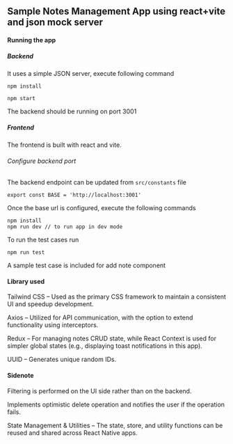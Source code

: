 ## Sample Notes Management App using react+vite and json mock server

#### Running the app
##### Backend
It uses a simple 
JSON server, execute following command 

```
npm install

npm start
```
The backend should be running on port 3001

##### Frontend
The frontend is built with react and vite. 

###### Configure backend port
The backend endpoint can be updated from ```src/constants``` file

```
export const BASE = 'http://localhost:3001'
```

Once the base url is configured, execute the following commands

```
npm install
npm run dev // to run app in dev mode
```

To run the test cases run
```
npm run test
```
A sample test case is included for add note component

#### Library used
Tailwind CSS – Used as the primary CSS framework to maintain a consistent UI and speedup development.

Axios – Utilized for API communication, with the option to extend functionality using interceptors.

Redux – For managing notes CRUD state, while React Context is used for simpler global states (e.g., displaying toast notifications in this app).

UUID – Generates unique random IDs.


#### Sidenote

Filtering is performed on the UI side rather than on the backend.

Implements optimistic delete operation and notifies the user if the operation fails.

State Management & Utilities – The state, store, and utility functions can be reused and shared across React Native apps.